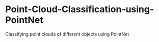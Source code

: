 # Point-Cloud-Classification-using-PointNet
Classifying point clouds of different objects using PointNet
